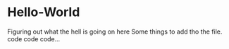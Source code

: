 # Hello-World
Figuring out what the hell is going on here
Some things to add tho the file.
code code code...
